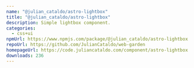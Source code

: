 ```yaml
---
name: "@julian_cataldo/astro-lightbox"
title: "@julian_cataldo/astro-lightbox"
description: Simple lightbox component.
categories:
  - css+ui
npmUrl: https://www.npmjs.com/package/@julian_cataldo/astro-lightbox
repoUrl: https://github.com/JulianCataldo/web-garden
homepageUrl: https://code.juliancataldo.com/component/astro-lightbox
downloads: 236
---
```

